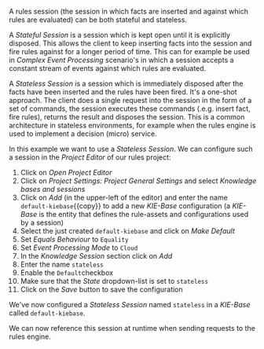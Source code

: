 
A rules session (the session in which facts are inserted and against which rules are evaluated) can be both stateful and stateless.

A *Stateful Session* is a session which is kept open until it is explicitly disposed. This allows the client to keep inserting facts into the session and fire rules against for a longer period of time. This can for example be used in *Complex Event Processing* scenario's in which a session accepts a constant stream of events against which rules are evaluated.

A *Stateless Session* is a session which is immediately disposed after the facts have been inserted and the rules have been fired. It's a one-shot approach. The client does a single request into the session in the form of a set of commands, the session executes these commands (.e.g. insert fact, fire rules), returns the result and disposes the session. This is a common architecture in stateless environments, for example when the rules engine is used to implement a decision (micro) service.

In this example we want to use a *Stateless Session*. We can configure such a session in the *Project Editor* of our rules project:

1. Click on *Open Project Editor*
2. Click on *Project Settings: Project General Settings* and select *Knowledge bases and sessions*
3. Click on *Add* (in the upper-left of the editor) and enter the name `default-kiebase`{{copy}} to add a new *KIE-Base* configuration (a *KIE-Base* is the entity that defines the rule-assets and configurations used by a session)
4. Select the just created `default-kiebase` and click on *Make Default*
4. Set *Equals Behaviour* to `Equality`
5. Set *Event Processing Mode* to `Cloud`
6. In the *Knowledge Session* section click on *Add*
7. Enter the name `stateless`
8. Enable the `Default`checkbox
8. Make sure that the *State* dropdown-list is set to `stateless`
9. Click on the *Save* button to save the configuration

We've now configured a *Stateless Session* named `stateless` in a *KIE-Base* called `default-kiebase`.

We can now reference this session at runtime when sending requests to the rules engine.
